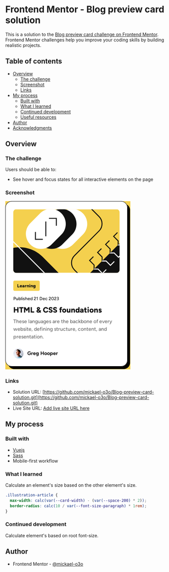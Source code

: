 # Frontend Mentor - Blog preview card solution

This is a solution to the [Blog preview card challenge on Frontend Mentor](https://www.frontendmentor.io/challenges/blog-preview-card-ckPaj01IcS). Frontend Mentor challenges help you improve your coding skills by building realistic projects.

## Table of contents

- [Overview](#overview)
  - [The challenge](#the-challenge)
  - [Screenshot](#screenshot)
  - [Links](#links)
- [My process](#my-process)
  - [Built with](#built-with)
  - [What I learned](#what-i-learned)
  - [Continued development](#continued-development)
  - [Useful resources](#useful-resources)
- [Author](#author)
- [Acknowledgments](#acknowledgments)

## Overview

### The challenge

Users should be able to:

- See hover and focus states for all interactive elements on the page

### Screenshot

![](./screenshot.png)

### Links

- Solution URL: [https://github.com/mickael-o3o/Blog-preview-card-solution.git](https://github.com/mickael-o3o/Blog-preview-card-solution.git)
- Live Site URL: [Add live site URL here](https://mickael-o3o.github.io/Blog-preview-card-solution)

## My process

### Built with

- [Vuejs](https://vuejs.org)
- [Sass](https://sass-lang.com)
- Mobile-first workflow

### What I learned

Calculate an element's size based on the other element's size.

```css
.illustration-article {
  max-width: calc(var(--card-width) - (var(--space-200) * 2));
  border-radius: calc(10 / var(--font-size-paragraph) * 1rem);
}
```

### Continued development

Calculate element's based on root font-size.

## Author

- Frontend Mentor - [@mickael-o3o](https://www.frontendmentor.io/profile/mickael-o3o)
